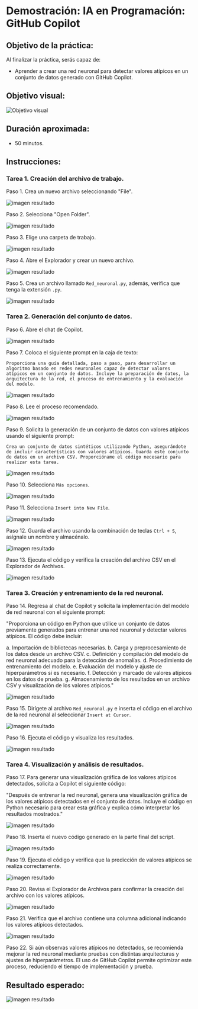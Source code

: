 # Demostración: IA en Programación: GitHub Copilot

## Objetivo de la práctica:

Al finalizar la práctica, serás capaz de:

- Aprender a crear una red neuronal para detectar valores atípicos en un conjunto de datos generado con GitHub Copilot.

## Objetivo visual:

![Objetivo visual](../images/cap6_obj_vis.png) 

## Duración aproximada:

- 50 minutos.

## Instrucciones:

### Tarea 1. Creación del archivo de trabajo.

Paso 1. Crea un nuevo archivo seleccionando "File".

![imagen resultado](../images/cap6_1.png)

Paso 2. Selecciona "Open Folder".

![imagen resultado](../images/cap6_2.png)

Paso 3. Elige una carpeta de trabajo.

![imagen resultado](../images/cap6_3.png)

Paso 4. Abre el Explorador y crear un nuevo archivo.

![imagen resultado](../images/cap6_4.png)

Paso 5. Crea un archivo llamado `Red_neuronal.py`, además, verifica que tenga la extensión `.py`.

![imagen resultado](../images/cap6_5.png)

### Tarea 2. Generación del conjunto de datos.

Paso 6. Abre el chat de Copilot.

![imagen resultado](../images/cap6_6.png)

Paso 7. Coloca el siguiente prompt en la caja de texto:

   `Proporciona una guía detallada, paso a paso, para desarrollar un algoritmo basado en redes neuronales capaz de detectar valores atípicos en un conjunto de datos. Incluye la preparación de datos, la arquitectura de la red, el proceso de entrenamiento y la evaluación del modelo.`

![imagen resultado](../images/cap6_7.png)

Paso 8. Lee el proceso recomendado.

![imagen resultado](../images/cap6_8.png)

Paso 9. Solicita la generación de un conjunto de datos con valores atípicos usando el siguiente prompt:

   `Crea un conjunto de datos sintéticos utilizando Python, asegurándote de incluir características con valores atípicos. Guarda este conjunto de datos en un archivo CSV. Proporcióname el código necesario para realizar esta tarea.`

![imagen resultado](../images/cap6_9.png)

Paso 10. Selecciona `Más opciones`.

![imagen resultado](../images/cap6_10.png)

Paso 11. Selecciona `Insert into New File`.

![imagen resultado](../images/cap6_11.png)

Paso 12. Guarda el archivo usando la combinación de teclas `Ctrl + S`, asígnale un nombre y almacénalo.

![imagen resultado](../images/cap6_12.png)

Paso 13. Ejecuta el código y verifica la creación del archivo CSV en el Explorador de Archivos.

![imagen resultado](../images/cap6_13.png)

### Tarea 3. Creación y entrenamiento de la red neuronal.

Paso 14. Regresa al chat de Copilot y solicita la implementación del modelo de red neuronal con el siguiente prompt:

   "Proporciona un código en Python que utilice un conjunto de datos previamente generados para entrenar una red neuronal y detectar valores atípicos. El código debe incluir:

   a. Importación de bibliotecas necesarias.
   b. Carga y preprocesamiento de los datos desde un archivo CSV.
   c. Definición y compilación del modelo de red neuronal adecuado para la detección de anomalías.
   d. Procedimiento de entrenamiento del modelo.
   e. Evaluación del modelo y ajuste de hiperparámetros si es necesario.
   f. Detección y marcado de valores atípicos en los datos de prueba.
   g. Almacenamiento de los resultados en un archivo CSV y visualización de los valores atípicos."

![imagen resultado](../images/cap6_14.png)

Paso 15. Dirígete al archivo `Red_neuronal.py` e inserta el código en el archivo de la red neuronal al seleccionar `Insert at Cursor`.

![imagen resultado](../images/cap6_15.png)

Paso 16. Ejecuta el código y visualiza los resultados.

![imagen resultado](../images/cap6_16.png)

### Tarea 4. Visualización y análisis de resultados.

Paso 17. Para generar una visualización gráfica de los valores atípicos detectados, solicita a Copilot el siguiente código:

   "Después de entrenar la red neuronal, genera una visualización gráfica de los valores atípicos detectados en el conjunto de datos. Incluye el código en Python necesario para crear esta gráfica y explica cómo interpretar los resultados mostrados."

![imagen resultado](../images/cap6_17.png)

Paso 18. Inserta el nuevo código generado en la parte final del script.

![imagen resultado](../images/cap6_18.png)

Paso 19. Ejecuta el código y verifica que la predicción de valores atípicos se realiza correctamente.

![imagen resultado](../images/cap6_19.png)

Paso 20. Revisa el Explorador de Archivos para confirmar la creación del archivo con los valores atípicos.

![imagen resultado](../images/cap6_20.png)

Paso 21. Verifica que el archivo contiene una columna adicional indicando los valores atípicos detectados.

![imagen resultado](../images/cap6_21.png)

Paso 22. Si aún observas valores atípicos no detectados, se recomienda mejorar la red neuronal mediante pruebas con distintas arquitecturas y ajustes de hiperparámetros. El uso de GitHub Copilot permite optimizar este proceso, reduciendo el tiempo de implementación y prueba.

## Resultado esperado:

![imagen resultado](../images/cap6_resultado_final.png)
